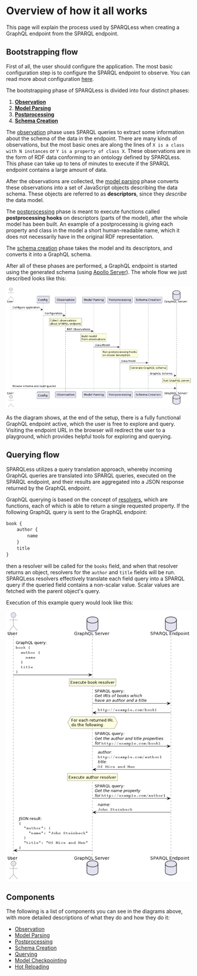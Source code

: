 # Overview of how it all works

This page will explain the process used by SPARQLess when creating
a GraphQL endpoint from the SPARQL endpoint.

## Bootstrapping flow

First of all, the user should configure the application. The most basic configuration step
is to configure the SPARQL endpoint to observe. You can read more about
configuration [here](configuration.md).

The bootstrapping phase of SPARQLess is divided into four distinct phases:

1. [**Observation**](observation.md)
2. [**Model Parsing**](model_parsing.md)
3. [**Postprocessing**](postprocessing.md)
4. [**Schema Creation**](schema.md)

The [observation](observation.md) phase uses SPARQL queries
to extract some information about the schema of the data
in the endpoint. There are many kinds of observations,
but the most basic ones are along the lines of
`X is a class with N instances` or `Y is a property of class X`.
These observations are in the form of RDF data conforming
to an ontology defined by SPARQLess. This phase
can take up to tens of minutes to execute if the SPARQL
endpoint contains a large amount of data.

After the observations are collected, the
[model parsing](model_parsing.md) phase converts these
observations into a set of JavaScript objects describing the data
schema. These objects are referred to as **descriptors**,
since they *describe* the data model.

The [postprocessing](postprocessing.md) phase is meant
to execute functions called **postprocessing hooks**
on descriptors (parts of the model), after the whole
model has been built. An example of a postprocessing
is giving each property and class in the model
a short human-readable name, which it does not necessarily
have in the original RDF representation.

The [schema creation](schema.md) phase takes the model and
its descriptors, and converts it into a GraphQL schema.

After all of these phases are performed, a GraphQL endpoint
is started using the generated schema (using
[Apollo Server](https://www.apollographql.com/docs/apollo-server/)).
The whole flow we just described looks like this:

![Observation sequence diagram](img/observation_diagram.png)

As the diagram shows, at the end of the setup, there is a fully functional
GraphQL endpoint active, which the user is free to explore and query.
Visiting the endpoint URL in the browser will redirect the user
to a playground, which provides helpful tools for exploring
and querying.

## Querying flow

SPARQLess utilizes a query translation approach, whereby incoming
GraphQL queries are translated into SPARQL queries, executed on the
SPARQL endpoint, and their results are aggregated into a JSON
response returned by the GraphQL endpoint.

GraphQL querying is based on the concept of
[resolvers](https://graphql.org/learn/execution/), which are functions,
each of which is able to return a single requested property.
If the following GraphQL query is sent to the GraphQL endpoint:

```graphql
book {
    author {
        name
    }
    title
}
```

then a resolver will be called for the `books` field, and when that
resolver returns an object, resolvers for the `author` and `title`
fields will be run. SPARQLess resolvers effectively translate
each field query into a SPARQL query if the queried field contains
a non-scalar value. Scalar values are fetched with the parent object's
query.

Execution of this example query would look like this:

![Querying sequence diagram](img/querying_diagram.png)

## Components

The following is a list of components you can see in the diagrams above,
with more detailed descriptions of what they do and how they do it:

- [Observation](observation.md)
- [Model Parsing](model_parsing.md)
- [Postprocessing](postprocessing.md)
- [Schema Creation](schema.md)
- [Querying](querying.md)
- [Model Checkpointing](model_checkpointing.md)
- [Hot Reloading](hot_reloading.md)
